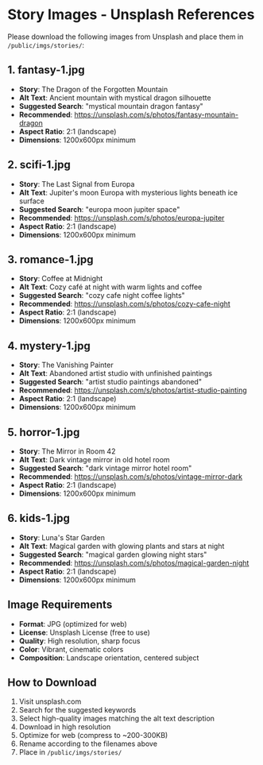 # Story Images - Unsplash References

Please download the following images from Unsplash and place them in `/public/imgs/stories/`:

## 1. fantasy-1.jpg
- **Story**: The Dragon of the Forgotten Mountain
- **Alt Text**: Ancient mountain with mystical dragon silhouette
- **Suggested Search**: "mystical mountain dragon fantasy"
- **Recommended**: https://unsplash.com/s/photos/fantasy-mountain-dragon
- **Aspect Ratio**: 2:1 (landscape)
- **Dimensions**: 1200x600px minimum

## 2. scifi-1.jpg
- **Story**: The Last Signal from Europa
- **Alt Text**: Jupiter's moon Europa with mysterious lights beneath ice surface
- **Suggested Search**: "europa moon jupiter space"
- **Recommended**: https://unsplash.com/s/photos/europa-jupiter
- **Aspect Ratio**: 2:1 (landscape)
- **Dimensions**: 1200x600px minimum

## 3. romance-1.jpg
- **Story**: Coffee at Midnight
- **Alt Text**: Cozy café at night with warm lights and coffee
- **Suggested Search**: "cozy cafe night coffee lights"
- **Recommended**: https://unsplash.com/s/photos/cozy-cafe-night
- **Aspect Ratio**: 2:1 (landscape)
- **Dimensions**: 1200x600px minimum

## 4. mystery-1.jpg
- **Story**: The Vanishing Painter
- **Alt Text**: Abandoned artist studio with unfinished paintings
- **Suggested Search**: "artist studio paintings abandoned"
- **Recommended**: https://unsplash.com/s/photos/artist-studio-painting
- **Aspect Ratio**: 2:1 (landscape)
- **Dimensions**: 1200x600px minimum

## 5. horror-1.jpg
- **Story**: The Mirror in Room 42
- **Alt Text**: Dark vintage mirror in old hotel room
- **Suggested Search**: "dark vintage mirror hotel room"
- **Recommended**: https://unsplash.com/s/photos/vintage-mirror-dark
- **Aspect Ratio**: 2:1 (landscape)
- **Dimensions**: 1200x600px minimum

## 6. kids-1.jpg
- **Story**: Luna's Star Garden
- **Alt Text**: Magical garden with glowing plants and stars at night
- **Suggested Search**: "magical garden glowing night stars"
- **Recommended**: https://unsplash.com/s/photos/magical-garden-night
- **Aspect Ratio**: 2:1 (landscape)
- **Dimensions**: 1200x600px minimum

## Image Requirements
- **Format**: JPG (optimized for web)
- **License**: Unsplash License (free to use)
- **Quality**: High resolution, sharp focus
- **Color**: Vibrant, cinematic colors
- **Composition**: Landscape orientation, centered subject

## How to Download
1. Visit unsplash.com
2. Search for the suggested keywords
3. Select high-quality images matching the alt text description
4. Download in high resolution
5. Optimize for web (compress to ~200-300KB)
6. Rename according to the filenames above
7. Place in `/public/imgs/stories/`
